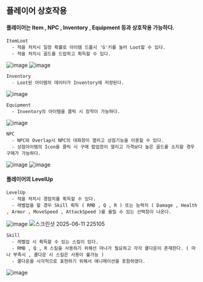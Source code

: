 ## 플레이어 상호작용

#### 플레이어는 Item , NPC , Inventory , Equipment 등과 상호작용 가능하다.
```
ItemLoot
  - 적을 처치시 일정 확률로 아이템 드롭시 'G'키를 눌러 Loot할 수 있다.
  - 적을 처치시 골드를 드랍하고 획득할 수 있다.
```
![image](https://github.com/user-attachments/assets/3425ef0c-bc11-4395-80f1-f2b6b9ebdb61)
![image](https://github.com/user-attachments/assets/341edc28-ce25-4998-88b7-5545a08f5244)

```
Inventory
  - Loot된 아이템의 데이터가 Inventory에 저장된다.
```
![image](https://github.com/user-attachments/assets/32f90f1b-50a9-4ca2-98af-2f02dac66be2)

```
Equipment
  - Inventory의 아이템을 클릭 시 장착이 가능하다. 
```
![image](https://github.com/user-attachments/assets/d78190ed-0a2d-4d6b-b0dc-cc20dc2fe53a)

```
NPC
  - NPC와 Overlap시 NPC의 대화창이 열리고 상점기능을 이용할 수 있다.
  - 상점아이템의 Icon을 클릭 시 구매 팝업창이 열리고 가격보다 높은 골드를 소지할 경우 구매가 가능하다.
```
![image](https://github.com/user-attachments/assets/577ca359-5784-47af-8827-b45d310c85b7)
![image](https://github.com/user-attachments/assets/e91b90ea-4f06-459e-aeaa-642c6e43c8c3)

#### 플레이어의 LevelUp
```
LevelUp
  - 적을 처치시 경험치를 획득할 수 있다.
  - 레벨업을 할 경우 Skill 획득 ( RMB , Q , R ) 또는 능력치 ( Damage , Health , Armor , MoveSpeed , AttackSpeed )를 올릴 수 있는 선택창이 나온다.
```
![image](https://github.com/user-attachments/assets/73e35364-0f2a-47b1-9db3-b83874e922c6)
![스크린샷 2025-06-11 225105](https://github.com/user-attachments/assets/d209e961-aa27-4729-8365-821e014340b8)
```
Skill
  - 레벨업 시 획득할 수 있는 스킬이 있다.
  - RMB , Q , R 스킬을 사용하기 위해선 마나가 필요하고 각각 쿨다운이 존재한다. ( 마나 부족시 , 쿨다운 시 스킬은 사용이 불가능 )
  - 쿨다운을 시각적으로 표현하기 위해서 애니메이션을 포함하였다.
```
![image](https://github.com/user-attachments/assets/a8680d34-9600-44a0-b502-733dfcb437bc)

